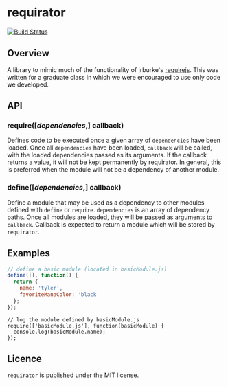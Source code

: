 # requirator

[![Build Status](https://travis-ci.org/power-cosmic/requirator.svg?branch=master)](https://travis-ci.org/power-cosmic/requirator)

## Overview

A library to mimic much of the functionality of jrburke's [requirejs](https://github.com/jrburke/requirejs). This was written for a graduate class in which we were encouraged to use only code we developed.

## API

### require([*dependencies*,] callback)

Defines code to be executed once a given array of `dependencies` have been loaded. Once all `dependencies` have been loaded, `callback` will be called, with the loaded dependencies passed as its arguments. If the callback returns a value, it will not be kept permanently by requirator. In general, this is preferred when the module will not be a dependency of another module.

### define([*dependencies*,] callback)

Define a module that may be used as a dependency to other modules defined with `define` or `require`. `dependencies` is an array of dependency paths. Once all modules are loaded, they will be passed as arguments to `callback`. Callback is expected to return a module which will be stored by `requirator`.

## Examples

```javascript
// define a basic module (located in basicModule.js)
define([], function() {
  return {
    name: 'tyler',
    favoriteManaColor: 'black'
  };
});
```
```javacript
// log the module defined by basicModule.js
require(['basicModule.js'], function(basicModule) {
  console.log(basicModule.name);
});
```

## Licence

`requirator` is published under the MIT license.
